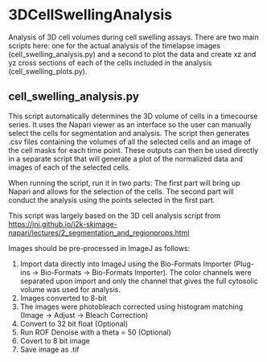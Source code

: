 # 3DCellSwellingAnalysis
Analysis of 3D cell volumes during cell swelling assays. There are two main scripts here: one for the actual analysis of the timelapse images (cell_swelling_analysis.py) and a second to plot the data and create xz and yz cross sections of each of the cells included in the analysis (cell_swelling_plots.py).


## cell_swelling_analysis.py

This script automatically determines the 3D volume of cells in a timecourse
series. It uses the Napari viewer as an interface so the user can manually
select the cells for segmentation and analysis. The script then generates
.csv files containing the volumes of all the selected cells and an image of
the cell masks for each time point. These outputs can then be used directly in
a separate script that will generate a plot of the normalized data and images
of each of the selected cells.

When running the script, run it in two parts: The first part will bring up
Napari and allows for the selection of the cells. The second part will conduct
the analysis using the points selected in the first part.

This script was largely based on the 3D cell analysis script from
https://jni.github.io/i2k-skimage-napari/lectures/2_segmentation_and_regionprops.html

Images should be pre-processed in ImageJ as follows:
1. Import data directly into ImageJ using the Bio-Formats Importer
    (Plug-ins -> Bio-Formats -> Bio-Formats Importer). The color channels were
    separated upon import and only the channel that gives the full cytosolic
    volume was used for analysis.
2. Images converted to 8-bit
3. The images were photobleach corrected using histogram matching
    (Image -> Adjust -> Bleach Correction)
4. Convert to 32 bit float (Optional)
5. Run ROF Denoise with a theta = 50 (Optional)
6. Covert to 8 bit image
7. Save image as .tif
